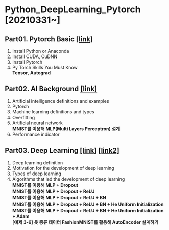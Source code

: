 # Python_DeepLearning_Pytorch [20210331~]


## Part01. Pytorch Basic [[link]](https://github.com/jihyeheo/Python_DeepLearning_Pytorch/blob/main/Part01.Pytorch_Basic.ipynb)<br>
      
1. Install Python or Anaconda<br> 
2. Install CUDA, CuDNN<br> 
3. Install Pytorch<br> 
4. Py Torch Skills You Must Know<br> 
 **Tensor**, **Autograd**

## Part02. AI Background [[link]](https://github.com/jihyeheo/Python_DeepLearning_Pytorch/blob/main/Part02.AI_Background.ipynb)

1. Artificial intelligence definitions and examples<br>
2. Pytorch<br>
3. Machine learning definitions and types<br>
4. Overfitting<br>
5. Artificial neural network<br>
      **MNIST를 이용해 MLP(Multi Layers Perceptron) 설계**
6. Performance indicator<br>

## Part03. Deep Learning [[link]](https://github.com/jihyeheo/Python_DeepLearning_Pytorch/blob/main/Part03.Deep_Learning.ipynb) [[link2]](https://github.com/jihyeheo/Python_DeepLearning_Pytorch/blob/main/Part03.Deep_Learning2.ipynb)

1. Deep learning definition<br>
2. Motivation for the development of deep learning<br>
3. Types of deep learning<br>
4. Algorithms that led the development of deep learning<br>
      **MNIST를 이용해 MLP + Dropout**<br>
      **MNIST를 이용해 MLP + Dropout + ReLU**<br>
      **MNIST를 이용해 MLP + Dropout + ReLU + BN**<br>
      **MNIST를 이용해 MLP + Dropout + ReLU + BN + He Uniform Initialization**<br>
      **MNIST를 이용해 MLP + Dropout + ReLU + BN + He Uniform Initialization + Adam**<br>
      **[예제 3-6] 옷 종류 데이터 FashionMNIST를 활용해 AutoEncoder 설계하기**<br>
